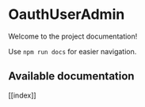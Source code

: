 # OauthUserAdmin

Welcome to the project documentation!

Use `npm run docs` for easier navigation.

## Available documentation

[[index]]
